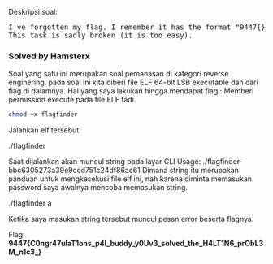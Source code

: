 Deskripsi soal:
<pre>
I've forgotten my flag. I remember it has the format "9447{<some string>}", but what could it be?
This task is sadly broken (it is too easy).
</pre>
<h3>Solved by Hamsterx</h3>
Soal yang satu ini merupakan soal pemanasan di kategori reverse enginering, pada soal ini kita diberi file ELF 64-bit LSB executable dan cari flag di dalamnya.
Hal yang saya lakukan hingga mendapat flag :
Memberi permission execute pada file ELF tadi.

```bash
chmod +x flagfinder
```

Jalankan elf tersebut

./flagfinder

Saat dijalankan akan muncul string pada layar CLI 
Usage: ./flagfinder-bbc6305273a39e9ccd751c24df86ac61 <password>
Dimana string itu merupakan panduan untuk mengkesekusi file elf ini, nah karena diminta memasukan password saya awalnya mencoba memasukan string.

./flagfinder a

Ketika saya masukan string tersebut muncul pesan error beserta flagnya.

Flag: <b>9447{C0ngr47ulaT1ons_p4l_buddy_y0Uv3_solved_the_H4LT1N6_prObL3M_n1c3_}</b>

